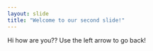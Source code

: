 ```yaml
---
layout: slide
title: "Welcome to our second slide!"
---
```

Hi how are you??
Use the left arrow to go back!
